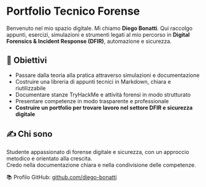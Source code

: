 # Portfolio Tecnico Forense

Benvenuto nel mio spazio digitale.
Mi chiamo **Diego Bonatti**.
Qui raccolgo appunti, esercizi, simulazioni e strumenti legati al mio percorso in **Digital Forensics & Incident Response (DFIR)**, automazione e sicurezza.

## 🎯 Obiettivi
- Passare dalla teoria alla pratica attraverso simulazioni e documentazione
- Costruire una libreria di appunti tecnici in Markdown, chiara e riutilizzabile
- Documentare stanze TryHackMe e attività forensi in modo strutturato
- Presentare competenze in modo trasparente e professionale
- **Costruire un portfolio per trovare lavoro nel settore DFIR e sicurezza digitale**

## ✍️ Chi sono
Studente appassionato di forense digitale e sicurezza, con un approccio metodico e orientato alla crescita.  
Credo nella documentazione chiara e nella condivisione delle competenze.

📚 Profilo GitHub: [github.com/diego-bonatti](https://github.com/diego-bonatti)
